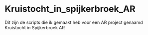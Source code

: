 # Kruistocht_in_spijkerbroek_AR
Dit zijn de scripts die ik gemaakt heb voor een AR project genaamd Kruistocht in Spijkerbroek AR
